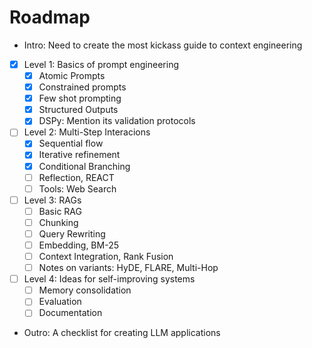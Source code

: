 # Roadmap

- Intro: Need to create the most kickass guide to context engineering

- [x] Level 1: Basics of prompt engineering
    - [x]  Atomic Prompts
    - [x]  Constrained prompts
    - [x]  Few shot prompting
    - [x]  Structured Outputs
    - [x]  DSPy: Mention its validation protocols

- [ ]  Level 2: Multi-Step Interacions
    - [x]  Sequential flow
    - [x]  Iterative refinement
    - [x]  Conditional Branching
    - [ ]  Reflection, REACT
    - [ ]  Tools: Web Search

- [ ]  Level 3: RAGs
    - [ ]  Basic RAG
    - [ ]  Chunking
    - [ ]  Query Rewriting
    - [ ]  Embedding, BM-25
    - [ ]  Context Integration, Rank Fusion
    - [ ]  Notes on variants: HyDE, FLARE, Multi-Hop

- [ ]  Level 4: Ideas for self-improving systems
    - [ ]  Memory consolidation
    - [ ]  Evaluation
    - [ ]  Documentation

- Outro: A checklist for creating LLM applications

